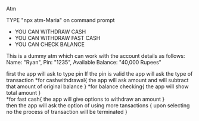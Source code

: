 Atm

TYPE "npx atm-Maria" on command prompt 


* YOU CAN WITHDRAW CASH
* YOU CAN WITHDRAW FAST CASH
* YOU CAN CHECK BALANCE

This is a dummy atm which can work with the account details as follows:
      Name: "Ryan",
      Pin: "1235",
      Available Balance: "40,000 Rupees"



first the app will ask to type pin
If the pin is valid the app will ask the type of transaction 
*for cashwithdrawal{
    the app will ask amount 
    and will subtract that amount of original balance
}
*for balance checking{
    the app will show total amount 
}   
*for fast cash{
    the app will give options to withdraw an amount
}  
then the app will ask the option of using more tansactions
{
    upon selecting no the process of transaction will be terminated
}




